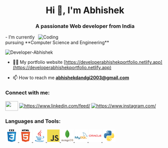 <h1 align="center" > Hi 👋, I'm Abhishek </h1>
        <h3 align="center" >A passionate Web developer from India</h3>
        <img align="right" alt="Coding" width="400" src="https://www.google.com/search?client=ms-android-motorola-rvo3&sca_esv=f07f13ca3f96175b&sca_upv=1&sxsrf=ADLYWIL5ayZTrR-YyNpCA_Gq2qe--soc9g:1726793296518&q=developer&udm=2&fbs=AEQNm0Aa4sjWe7Rqy32pFwRj0UkWd8nbOJfsBGGB5IQQO6L3J603JUkR9Y5suk8yuy50qOYMMWTNCTu57lKPsZpPcfqPInr9nYx0o93U7Rc7eYLjY3hjgLcr9IOyKfOh9VkaTJQRv7J6SNC0oacXerpesAGtkHcC4rlyYj2W7QetzJxHvglfUJ1iZCXxQFDnQ7yEEI4hz8I0lDrMP-rL1UkUeOOfbPwymg&sa=X&ved=2ahUKEwiOiaioptCIAxWlZWwGHVj6DaUQtKgLegQIGxAB#ip=1">
- I’m currently pursuing **Computer Science and Engineering**

<p align="left"> <img src="https://komarev.com/ghpvc/?username=Developer-Abhishek&label=Profile%20views&color=0e75b6&style=flat" alt="Developer-Abhishek" /> </p>

- 👨‍💻 My portfolio website [https://developerabhishekportfolio.netlify.app](https://developerabhishekportfolio.netlify.app)

- 📫 How to reach me **abhishekdandgi2003@gmail.com**

<h3 align="left">Connect with me:</h3>
<p align="left">
<a href="https://x.com/" target="blank"><img align="center" src="https://raw.githubusercontent.com/rahuldkjain/github-profile-readme-generator/master/src/images/icons/Social/twitter.svg" alt="" height="30" width="40" /></a>
<a href="https://www.linkedin.com/in/abhishek-07283728a" target="blank"><img align="center" src="https://raw.githubusercontent.com/rahuldkjain/github-profile-readme-generator/master/src/images/icons/Social/linked-in-alt.svg" alt="https://www.linkedin.com/feed/" height="30" width="40" /></a>
<a href="https://www.instagram.com/" target="blank"><img align="center" src="https://raw.githubusercontent.com/rahuldkjain/github-profile-readme-generator/master/src/images/icons/Social/instagram.svg" alt="https://www.instagram.com/" height="30" width="40" /></a>
</p>
<h3 align="left">Languages and Tools:</h3>
<p align="left"> <a href="https://www.w3schools.com/css/" target="_blank" rel="noreferrer"> <img src="https://raw.githubusercontent.com/devicons/devicon/master/icons/css3/css3-original-wordmark.svg" alt="css3" width="40" height="40"/> </a>
<a href="https://www.w3.org/html/" target="_blank" rel="noreferrer"> <img src="https://raw.githubusercontent.com/devicons/devicon/master/icons/html5/html5-original-wordmark.svg" alt="html5" width="40" height="40"/> </a> 
<a href="https://www.java.com" target="_blank" rel="noreferrer"> <img src="https://raw.githubusercontent.com/devicons/devicon/master/icons/java/java-original.svg" alt="java" width="40" height="40"/> </a>
<a href="https://developer.mozilla.org/en-US/docs/Web/JavaScript" target="_blank" rel="noreferrer"> <img src="https://raw.githubusercontent.com/devicons/devicon/master/icons/javascript/javascript-original.svg" alt="javascript" width="40" height="40"/> </a> 
<a href="https://www.mongodb.com/" target="_blank" rel="noreferrer"> <img src="https://raw.githubusercontent.com/devicons/devicon/master/icons/mongodb/mongodb-original-wordmark.svg" alt="mongodb" width="40" height="40"/> </a> 
<a href="https://www.mysql.com/" target="_blank" rel="noreferrer"> <img src="https://raw.githubusercontent.com/devicons/devicon/master/icons/mysql/mysql-original-wordmark.svg" alt="mysql" width="40" height="40"/> </a>
<a href="https://www.oracle.com/" target="_blank" rel="noreferrer"> <img src="https://raw.githubusercontent.com/devicons/devicon/master/icons/oracle/oracle-original.svg" alt="oracle" width="40" height="40"/> </a>
<a href="https://www.python.org" target="_blank" rel="noreferrer"> <img src="https://raw.githubusercontent.com/devicons/devicon/master/icons/python/python-original.svg" alt="python" width="40" height="40"/> </a> </p>
